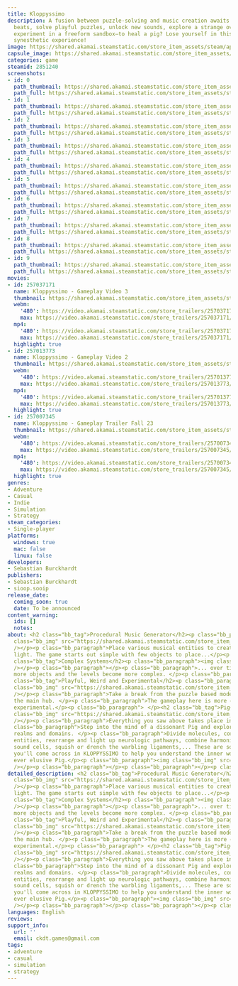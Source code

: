 ```yaml
---
title: Kloppyssimo
description: A fusion between puzzle-solving and music creation awaits you! Craft
  beats, solve playful puzzles, unlock new sounds, explore a strange overworld, and
  experiment in a freeform sandbox—to heal a pig? Lose yourself in this creative and
  synesthetic experience!
image: https://shared.akamai.steamstatic.com/store_item_assets/steam/apps/2851240/header.jpg?t=1732108031
capsule_image: https://shared.akamai.steamstatic.com/store_item_assets/steam/apps/2851240/ffed8d724fe1c9efc9fdaa4ea3069de32ae9acac/capsule_231x87.jpg?t=1732108031
categories: game
steamid: 2851240
screenshots:
- id: 0
  path_thumbnail: https://shared.akamai.steamstatic.com/store_item_assets/steam/apps/2851240/ss_bdf80b746d5ca0628033b02cbd7bf82760871241.600x338.jpg?t=1732108031
  path_full: https://shared.akamai.steamstatic.com/store_item_assets/steam/apps/2851240/ss_bdf80b746d5ca0628033b02cbd7bf82760871241.1920x1080.jpg?t=1732108031
- id: 1
  path_thumbnail: https://shared.akamai.steamstatic.com/store_item_assets/steam/apps/2851240/ss_2f1453c457a302319eb851f0762ad77af74ed9ba.600x338.jpg?t=1732108031
  path_full: https://shared.akamai.steamstatic.com/store_item_assets/steam/apps/2851240/ss_2f1453c457a302319eb851f0762ad77af74ed9ba.1920x1080.jpg?t=1732108031
- id: 2
  path_thumbnail: https://shared.akamai.steamstatic.com/store_item_assets/steam/apps/2851240/ss_a09b09a7e31af7ce65185f0d0a7f753cab919009.600x338.jpg?t=1732108031
  path_full: https://shared.akamai.steamstatic.com/store_item_assets/steam/apps/2851240/ss_a09b09a7e31af7ce65185f0d0a7f753cab919009.1920x1080.jpg?t=1732108031
- id: 3
  path_thumbnail: https://shared.akamai.steamstatic.com/store_item_assets/steam/apps/2851240/ss_41da6019383d71a1d12c9be30816fdf072afcd08.600x338.jpg?t=1732108031
  path_full: https://shared.akamai.steamstatic.com/store_item_assets/steam/apps/2851240/ss_41da6019383d71a1d12c9be30816fdf072afcd08.1920x1080.jpg?t=1732108031
- id: 4
  path_thumbnail: https://shared.akamai.steamstatic.com/store_item_assets/steam/apps/2851240/ss_17378aca2cf9cbdfd5649030ddce18fba2043ba0.600x338.jpg?t=1732108031
  path_full: https://shared.akamai.steamstatic.com/store_item_assets/steam/apps/2851240/ss_17378aca2cf9cbdfd5649030ddce18fba2043ba0.1920x1080.jpg?t=1732108031
- id: 5
  path_thumbnail: https://shared.akamai.steamstatic.com/store_item_assets/steam/apps/2851240/ss_9f3bc6eb6bd3b7b7b01171317c428afbafd982c6.600x338.jpg?t=1732108031
  path_full: https://shared.akamai.steamstatic.com/store_item_assets/steam/apps/2851240/ss_9f3bc6eb6bd3b7b7b01171317c428afbafd982c6.1920x1080.jpg?t=1732108031
- id: 6
  path_thumbnail: https://shared.akamai.steamstatic.com/store_item_assets/steam/apps/2851240/ss_a28475248323ed2eafeea48ec0cb80eb814beaae.600x338.jpg?t=1732108031
  path_full: https://shared.akamai.steamstatic.com/store_item_assets/steam/apps/2851240/ss_a28475248323ed2eafeea48ec0cb80eb814beaae.1920x1080.jpg?t=1732108031
- id: 7
  path_thumbnail: https://shared.akamai.steamstatic.com/store_item_assets/steam/apps/2851240/ss_4abf1cb796bd4df6007ec04004820dd5e04ade17.600x338.jpg?t=1732108031
  path_full: https://shared.akamai.steamstatic.com/store_item_assets/steam/apps/2851240/ss_4abf1cb796bd4df6007ec04004820dd5e04ade17.1920x1080.jpg?t=1732108031
- id: 8
  path_thumbnail: https://shared.akamai.steamstatic.com/store_item_assets/steam/apps/2851240/ss_ad616fc4ed10fc7cd8f5debe869b4df508d39627.600x338.jpg?t=1732108031
  path_full: https://shared.akamai.steamstatic.com/store_item_assets/steam/apps/2851240/ss_ad616fc4ed10fc7cd8f5debe869b4df508d39627.1920x1080.jpg?t=1732108031
- id: 9
  path_thumbnail: https://shared.akamai.steamstatic.com/store_item_assets/steam/apps/2851240/ss_2d0a6e304a3ce264770793b19fc7aa67c6f3b757.600x338.jpg?t=1732108031
  path_full: https://shared.akamai.steamstatic.com/store_item_assets/steam/apps/2851240/ss_2d0a6e304a3ce264770793b19fc7aa67c6f3b757.1920x1080.jpg?t=1732108031
movies:
- id: 257037171
  name: Kloppyssimo - Gameplay Video 3
  thumbnail: https://shared.akamai.steamstatic.com/store_item_assets/steam/apps/257037171/movie.293x165.jpg?t=1720712073
  webm:
    '480': https://video.akamai.steamstatic.com/store_trailers/257037171/movie480_vp9.webm?t=1720712073
    max: https://video.akamai.steamstatic.com/store_trailers/257037171/movie_max_vp9.webm?t=1720712073
  mp4:
    '480': https://video.akamai.steamstatic.com/store_trailers/257037171/movie480.mp4?t=1720712073
    max: https://video.akamai.steamstatic.com/store_trailers/257037171/movie_max.mp4?t=1720712073
  highlight: true
- id: 257013773
  name: Kloppyssimo - Gameplay Video 2
  thumbnail: https://shared.akamai.steamstatic.com/store_item_assets/steam/apps/257013773/movie.293x165.jpg?t=1712353351
  webm:
    '480': https://video.akamai.steamstatic.com/store_trailers/257013773/movie480_vp9.webm?t=1712353351
    max: https://video.akamai.steamstatic.com/store_trailers/257013773/movie_max_vp9.webm?t=1712353351
  mp4:
    '480': https://video.akamai.steamstatic.com/store_trailers/257013773/movie480.mp4?t=1712353351
    max: https://video.akamai.steamstatic.com/store_trailers/257013773/movie_max.mp4?t=1712353351
  highlight: true
- id: 257007345
  name: Kloppyssimo - Gameplay Trailer Fall 23
  thumbnail: https://shared.akamai.steamstatic.com/store_item_assets/steam/apps/257007345/movie.293x165.jpg?t=1711125749
  webm:
    '480': https://video.akamai.steamstatic.com/store_trailers/257007345/movie480_vp9.webm?t=1711125749
    max: https://video.akamai.steamstatic.com/store_trailers/257007345/movie_max_vp9.webm?t=1711125749
  mp4:
    '480': https://video.akamai.steamstatic.com/store_trailers/257007345/movie480.mp4?t=1711125749
    max: https://video.akamai.steamstatic.com/store_trailers/257007345/movie_max.mp4?t=1711125749
  highlight: true
genres:
- Adventure
- Casual
- Indie
- Simulation
- Strategy
steam_categories:
- Single-player
platforms:
  windows: true
  mac: false
  linux: false
developers:
- Sebastian Burckhardt
publishers:
- Sebastian Burckhardt
- sioop.sooip
release_date:
  coming_soon: true
  date: To be announced
content_warning:
  ids: []
  notes:
about: <h2 class="bb_tag">Procedural Music Generator</h2><p class="bb_paragraph"><img
  class="bb_img" src="https://shared.akamai.steamstatic.com/store_item_assets/steam/apps/2851240/extras/kloppy_place_items_01_2.gif?t=1732108031"
  /></p><p class="bb_paragraph">Place various musical entities to create sounds and
  light. The game starts out simple with few objects to place...</p><p class="bb_paragraph">⠀</p><h2
  class="bb_tag">Complex Systems</h2><p class="bb_paragraph"><img class="bb_img" src="https://shared.akamai.steamstatic.com/store_item_assets/steam/apps/2851240/extras/kloppy_wimmelwelt_03.gif?t=1732108031"
  /></p><p class="bb_paragraph"></p><p class="bb_paragraph">... over time you unlock
  more objects and the levels become more complex. </p><p class="bb_paragraph">⠀</p><h2
  class="bb_tag">Playful, Weird and Experimental</h2><p class="bb_paragraph"><img
  class="bb_img" src="https://shared.akamai.steamstatic.com/store_item_assets/steam/apps/2851240/extras/kloppy_npcchaos_03.gif?t=1732108031"
  /></p><p class="bb_paragraph">Take a break from the puzzle based mode and explore
  the main hub.⠀</p><p class="bb_paragraph">The gameplay here is more open ended and
  experimental.</p><p class="bb_paragraph">⠀</p><h2 class="bb_tag">Pig</h2><p class="bb_paragraph"><img
  class="bb_img" src="https://shared.akamai.steamstatic.com/store_item_assets/steam/apps/2851240/extras/kloppy_pigworld_4.gif?t=1732108031"
  /></p><p class="bb_paragraph">Everything you saw above takes place inside the pig.⠀</p><p
  class="bb_paragraph">Step into the mind of a dissonant Pig and explore its different
  realms and domains.⠀</p><p class="bb_paragraph">Divide molecules, command cellular
  entities, rearrange and light up neurologic pathways, combine harmonic and gurgling
  sound cells, squish or drench the warbling ligaments,... These are some of the jobs
  you'll come across in KLOPPYSSIMO to help you understand the inner workings of the
  ever elusive Pig.</p><p class="bb_paragraph"><img class="bb_img" src="https://shared.akamai.steamstatic.com/store_item_assets/steam/apps/2851240/extras/2024-10-1615-45-31-ezgif.com-video-to-gif-converter__1_.gif?t=1732108031"
  /></p><p class="bb_paragraph"></p><p class="bb_paragraph"></p><p class="bb_paragraph"></p>
detailed_description: <h2 class="bb_tag">Procedural Music Generator</h2><p class="bb_paragraph"><img
  class="bb_img" src="https://shared.akamai.steamstatic.com/store_item_assets/steam/apps/2851240/extras/kloppy_place_items_01_2.gif?t=1732108031"
  /></p><p class="bb_paragraph">Place various musical entities to create sounds and
  light. The game starts out simple with few objects to place...</p><p class="bb_paragraph">⠀</p><h2
  class="bb_tag">Complex Systems</h2><p class="bb_paragraph"><img class="bb_img" src="https://shared.akamai.steamstatic.com/store_item_assets/steam/apps/2851240/extras/kloppy_wimmelwelt_03.gif?t=1732108031"
  /></p><p class="bb_paragraph"></p><p class="bb_paragraph">... over time you unlock
  more objects and the levels become more complex. </p><p class="bb_paragraph">⠀</p><h2
  class="bb_tag">Playful, Weird and Experimental</h2><p class="bb_paragraph"><img
  class="bb_img" src="https://shared.akamai.steamstatic.com/store_item_assets/steam/apps/2851240/extras/kloppy_npcchaos_03.gif?t=1732108031"
  /></p><p class="bb_paragraph">Take a break from the puzzle based mode and explore
  the main hub.⠀</p><p class="bb_paragraph">The gameplay here is more open ended and
  experimental.</p><p class="bb_paragraph">⠀</p><h2 class="bb_tag">Pig</h2><p class="bb_paragraph"><img
  class="bb_img" src="https://shared.akamai.steamstatic.com/store_item_assets/steam/apps/2851240/extras/kloppy_pigworld_4.gif?t=1732108031"
  /></p><p class="bb_paragraph">Everything you saw above takes place inside the pig.⠀</p><p
  class="bb_paragraph">Step into the mind of a dissonant Pig and explore its different
  realms and domains.⠀</p><p class="bb_paragraph">Divide molecules, command cellular
  entities, rearrange and light up neurologic pathways, combine harmonic and gurgling
  sound cells, squish or drench the warbling ligaments,... These are some of the jobs
  you'll come across in KLOPPYSSIMO to help you understand the inner workings of the
  ever elusive Pig.</p><p class="bb_paragraph"><img class="bb_img" src="https://shared.akamai.steamstatic.com/store_item_assets/steam/apps/2851240/extras/2024-10-1615-45-31-ezgif.com-video-to-gif-converter__1_.gif?t=1732108031"
  /></p><p class="bb_paragraph"></p><p class="bb_paragraph"></p><p class="bb_paragraph"></p>
languages: English
reviews:
support_info:
  url: ''
  email: ckdt.games@gmail.com
tags:
- adventure
- casual
- simulation
- strategy
---
```

